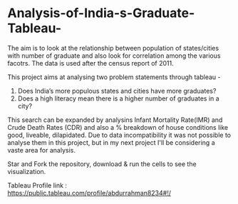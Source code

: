 # Analysis-of-India-s-Graduate-Tableau-

The aim is to look at the relationship between population of states/cities with number of graduate and also look for correlation among the various facotrs. The data is used after the census report of 2011.

This project aims at analysing two problem statements through tableau -
1) Does India’s more populous states and cities have more graduates?
2) Does a high literacy mean there is a higher number of graduates in a city?

This search can be expanded by analysins Infant Mortality Rate(IMR) and Crude Death Rates (CDR) and also a % breakdown of house conditions like good, liveable, dilapidated. Due to data incompatibility it was not possible to analyse them in this project, but in my next project I'll be considering a vaste area for analysis.

Star and Fork the repository, download & run the cells to see the visualization.

Tableau Profile link : https://public.tableau.com/profile/abdurrahman8234#!/
